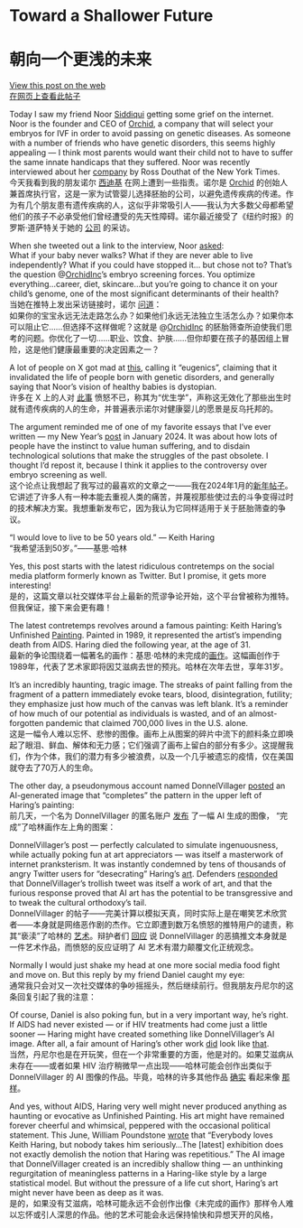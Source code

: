 # Toward a Shallower Future  
# 朝向一个更浅的未来  

[View this post on the web](https://www.noahpinion.blog/p/toward-a-shallower-future-2ab)  
[在网页上查看此帖子](https://www.noahpinion.blog/p/toward-a-shallower-future-2ab)  

Today I saw my friend Noor [Siddiqui](https://substack.com/redirect/fdb3777a-5a9c-465d-abeb-1535e07afb34?j=eyJ1IjoiMjBsbmJwIn0.KztYzEWpJOR2MnnIg5ijVYRyTJF67hinhCJnHuA6bbA) getting some grief on the internet. Noor is the founder and CEO of [Orchid](https://substack.com/redirect/101db36a-0e7e-406a-bcad-1fc103cae49a?j=eyJ1IjoiMjBsbmJwIn0.KztYzEWpJOR2MnnIg5ijVYRyTJF67hinhCJnHuA6bbA), a company that will select your embryos for IVF in order to avoid passing on genetic diseases. As someone with a number of friends who have genetic disorders, this seems highly appealing — I think most parents would want their child not to have to suffer the same innate handicaps that they suffered. Noor was recently interviewed about her [company](https://substack.com/redirect/f1805af0-e957-4d54-b12e-8ca17e1b8e2a?j=eyJ1IjoiMjBsbmJwIn0.KztYzEWpJOR2MnnIg5ijVYRyTJF67hinhCJnHuA6bbA) by Ross Douthat of the New York Times.  
今天我看到我的朋友诺尔 [西迪基](https://substack.com/redirect/fdb3777a-5a9c-465d-abeb-1535e07afb34?j=eyJ1IjoiMjBsbmJwIn0.KztYzEWpJOR2MnnIg5ijVYRyTJF67hinhCJnHuA6bbA) 在网上遭到一些指责。诺尔是 [Orchid](https://substack.com/redirect/101db36a-0e7e-406a-bcad-1fc103cae49a?j=eyJ1IjoiMjBsbmJwIn0.KztYzEWpJOR2MnnIg5ijVYRyTJF67hinhCJnHuA6bbA) 的创始人兼首席执行官，这是一家为试管婴儿选择胚胎的公司，以避免遗传疾病的传递。作为有几个朋友患有遗传疾病的人，这似乎非常吸引人——我认为大多数父母都希望他们的孩子不必承受他们曾经遭受的先天性障碍。诺尔最近接受了《纽约时报》的罗斯·道萨特关于她的 [公司](https://substack.com/redirect/f1805af0-e957-4d54-b12e-8ca17e1b8e2a?j=eyJ1IjoiMjBsbmJwIn0.KztYzEWpJOR2MnnIg5ijVYRyTJF67hinhCJnHuA6bbA) 的采访。  

When she tweeted out a link to the interview, Noor [asked](https://substack.com/redirect/e3f1da46-88fd-4908-af25-0c07b9710f8b?j=eyJ1IjoiMjBsbmJwIn0.KztYzEWpJOR2MnnIg5ijVYRyTJF67hinhCJnHuA6bbA):  
What if your baby never walks? What if they are never able to live independently? What if you could have stopped it… but chose not to? That’s the question @[OrchidInc](https://substack.com/redirect/0659f4b5-123d-4318-9ba4-b20a9acdb341?j=eyJ1IjoiMjBsbmJwIn0.KztYzEWpJOR2MnnIg5ijVYRyTJF67hinhCJnHuA6bbA)’s embryo screening forces. You optimize everything…career, diet, skincare…but you’re going to chance it on your child’s genome, one of the most significant determinants of their health?  
当她在推特上发出采访链接时，诺尔 [问道](https://substack.com/redirect/e3f1da46-88fd-4908-af25-0c07b9710f8b?j=eyJ1IjoiMjBsbmJwIn0.KztYzEWpJOR2MnnIg5ijVYRyTJF67hinhCJnHuA6bbA)：  
如果你的宝宝永远无法走路怎么办？如果他们永远无法独立生活怎么办？如果你本可以阻止它……但选择不这样做呢？这就是 @[OrchidInc](https://substack.com/redirect/0659f4b5-123d-4318-9ba4-b20a9acdb341?j=eyJ1IjoiMjBsbmJwIn0.KztYzEWpJOR2MnnIg5ijVYRyTJF67hinhCJnHuA6bbA) 的胚胎筛查所迫使我们思考的问题。你优化了一切……职业、饮食、护肤……但你却要在孩子的基因组上冒险，这是他们健康最重要的决定因素之一？  

A lot of people on X got mad at [this](https://substack.com/redirect/15aefdd3-81a6-4e9a-9a85-3adb96a4fda9?j=eyJ1IjoiMjBsbmJwIn0.KztYzEWpJOR2MnnIg5ijVYRyTJF67hinhCJnHuA6bbA), calling it “eugenics”, claiming that it invalidated the life of people born with genetic disorders, and generally saying that Noor’s vision of healthy babies is dystopian.  
许多在 X 上的人对 [此事](https://substack.com/redirect/15aefdd3-81a6-4e9a-9a85-3adb96a4fda9?j=eyJ1IjoiMjBsbmJwIn0.KztYzEWpJOR2MnnIg5ijVYRyTJF67hinhCJnHuA6bbA) 愤怒不已，称其为“优生学”，声称这无效化了那些出生时就有遗传疾病的人的生命，并普遍表示诺尔对健康婴儿的愿景是反乌托邦的。  

The argument reminded me of one of my favorite essays that I’ve ever written — my New Year’s [post](https://substack.com/redirect/04eb2ffb-e31c-44b0-9b9d-d8b6550a6788?j=eyJ1IjoiMjBsbmJwIn0.KztYzEWpJOR2MnnIg5ijVYRyTJF67hinhCJnHuA6bbA) in January 2024. It was about how lots of people have the instinct to value human suffering, and to disdain technological solutions that make the struggles of the past obsolete. I thought I’d repost it, because I think it applies to the controversy over embryo screening as well.  
这个论点让我想起了我写过的最喜欢的文章之一——我在2024年1月的[新年帖子](https://substack.com/redirect/04eb2ffb-e31c-44b0-9b9d-d8b6550a6788?j=eyJ1IjoiMjBsbmJwIn0.KztYzEWpJOR2MnnIg5ijVYRyTJF67hinhCJnHuA6bbA)。它讲述了许多人有一种本能去重视人类的痛苦，并蔑视那些使过去的斗争变得过时的技术解决方案。我想重新发布它，因为我认为它同样适用于关于胚胎筛查的争议。  

“I would love to live to be 50 years old.” — Keith Haring  
“我希望活到50岁。”——基思·哈林  

Yes, this post starts with the latest ridiculous contretemps on the social media platform formerly known as Twitter. But I promise, it gets more interesting!  
是的，这篇文章以社交媒体平台上最新的荒谬争论开始，这个平台曾被称为推特。但我保证，接下来会更有趣！  

The latest contretemps revolves around a famous painting: Keith Haring’s Unfinished [Painting](https://substack.com/redirect/aff09a61-0192-4bf7-9d92-0a2b3ce62156?j=eyJ1IjoiMjBsbmJwIn0.KztYzEWpJOR2MnnIg5ijVYRyTJF67hinhCJnHuA6bbA). Painted in 1989, it represented the artist’s impending death from AIDS. Haring died the following year, at the age of 31.  
最新的争论围绕着一幅著名的画作：基思·哈林的未完成的[画作](https://substack.com/redirect/aff09a61-0192-4bf7-9d92-0a2b3ce62156?j=eyJ1IjoiMjBsbmJwIn0.KztYzEWpJOR2MnnIg5ijVYRyTJF67hinhCJnHuA6bbA)。这幅画创作于1989年，代表了艺术家即将因艾滋病去世的预兆。哈林在次年去世，享年31岁。  

It’s an incredibly haunting, tragic image. The streaks of paint falling from the fragment of a pattern immediately evoke tears, blood, disintegration, futility; they emphasize just how much of the canvas was left blank. It’s a reminder of how much of our potential as individuals is wasted, and of an almost-forgotten pandemic that claimed 700,000 lives in the U.S. alone.  
这是一幅令人难以忘怀、悲惨的图像。画布上从图案的碎片中流下的颜料条立即唤起了眼泪、鲜血、解体和无力感；它们强调了画布上留白的部分有多少。这提醒我们，作为个体，我们的潜力有多少被浪费，以及一个几乎被遗忘的疫情，仅在美国就夺去了70万人的生命。  

The other day, a pseudonymous account named DonnelVillager [posted](https://substack.com/redirect/0018b802-ff41-4eea-948a-64adb6363ba6?j=eyJ1IjoiMjBsbmJwIn0.KztYzEWpJOR2MnnIg5ijVYRyTJF67hinhCJnHuA6bbA) an AI-generated image that “completes” the pattern in the upper left of Haring’s painting:  
前几天，一个名为 DonnelVillager 的匿名账户 [发布](https://substack.com/redirect/0018b802-ff41-4eea-948a-64adb6363ba6?j=eyJ1IjoiMjBsbmJwIn0.KztYzEWpJOR2MnnIg5ijVYRyTJF67hinhCJnHuA6bbA) 了一幅 AI 生成的图像， “完成”了哈林画作左上角的图案：  

DonnelVillager’s post — perfectly calculated to simulate ingenuousness, while actually poking fun at art appreciators — was itself a masterwork of internet pranksterism. It was instantly condemned by tens of thousands of angry Twitter users for “desecrating” Haring’s [art](https://substack.com/redirect/06b112e2-5033-47db-9f78-d4708d6b3ec9?j=eyJ1IjoiMjBsbmJwIn0.KztYzEWpJOR2MnnIg5ijVYRyTJF67hinhCJnHuA6bbA). Defenders [responded](https://substack.com/redirect/73e7a3bb-108e-4ff0-a1c2-fc138becdbbb?j=eyJ1IjoiMjBsbmJwIn0.KztYzEWpJOR2MnnIg5ijVYRyTJF67hinhCJnHuA6bbA) that DonnelVillager’s trollish tweet was itself a work of art, and that the furious response proved that AI art has the potential to be transgressive and to tweak the cultural orthodoxy’s tail.  
DonnelVillager 的帖子——完美计算以模拟天真，同时实际上是在嘲笑艺术欣赏者——本身就是网络恶作剧的杰作。它立即遭到数万名愤怒的推特用户的谴责，称其“亵渎”了哈林的 [艺术](https://substack.com/redirect/06b112e2-5033-47db-9f78-d4708d6b3ec9?j=eyJ1IjoiMjBsbmJwIn0.KztYzEWpJOR2MnnIg5ijVYRyTJF67hinhCJnHuA6bbA)。辩护者们 [回应](https://substack.com/redirect/73e7a3bb-108e-4ff0-a1c2-fc138becdbbb?j=eyJ1IjoiMjBsbmJwIn0.KztYzEWpJOR2MnnIg5ijVYRyTJF67hinhCJnHuA6bbA) 说 DonnelVillager 的恶搞推文本身就是一件艺术作品，而愤怒的反应证明了 AI 艺术有潜力颠覆文化正统观念。  

Normally I would just shake my head at one more social media food fight and move on. But this reply by my friend Daniel caught my eye:  
通常我只会对又一次社交媒体的争吵摇摇头，然后继续前行。但我朋友丹尼尔的这条回复引起了我的注意：  

Of course, Daniel is also poking fun, but in a very important way, he’s right. If AIDS had never existed — or if HIV treatments had come just a little sooner — Haring might have created something like DonnelVillager’s AI image. After all, a fair amount of Haring’s other work [did](https://substack.com/redirect/fad83a5d-c424-40a4-b584-52352b32bcdf?j=eyJ1IjoiMjBsbmJwIn0.KztYzEWpJOR2MnnIg5ijVYRyTJF67hinhCJnHuA6bbA) look like [that](https://substack.com/redirect/fad83a5d-c424-40a4-b584-52352b32bcdf?j=eyJ1IjoiMjBsbmJwIn0.KztYzEWpJOR2MnnIg5ijVYRyTJF67hinhCJnHuA6bbA).  
当然，丹尼尔也是在开玩笑，但在一个非常重要的方面，他是对的。如果艾滋病从未存在——或者如果 HIV 治疗稍微早一点出现——哈林可能会创作出类似于 DonnelVillager 的 AI 图像的作品。毕竟，哈林的许多其他作品 [确实](https://substack.com/redirect/fad83a5d-c424-40a4-b584-52352b32bcdf?j=eyJ1IjoiMjBsbmJwIn0.KztYzEWpJOR2MnnIg5ijVYRyTJF67hinhCJnHuA6bbA) 看起来像 [那样](https://substack.com/redirect/fad83a5d-c424-40a4-b584-52352b32bcdf?j=eyJ1IjoiMjBsbmJwIn0.KztYzEWpJOR2MnnIg5ijVYRyTJF67hinhCJnHuA6bbA)。  

And yes, without AIDS, Haring very well might never produced anything as haunting or evocative as Unfinished Painting. His art might have remained forever cheerful and whimsical, peppered with the occasional political statement. This June, William Poundstone [wrote](https://substack.com/redirect/aff09a61-0192-4bf7-9d92-0a2b3ce62156?j=eyJ1IjoiMjBsbmJwIn0.KztYzEWpJOR2MnnIg5ijVYRyTJF67hinhCJnHuA6bbA) that “Everybody loves Keith Haring, but nobody takes him seriously…The [latest] exhibition does not exactly demolish the notion that Haring was repetitious.” The AI image that DonnelVillager created is an incredibly shallow thing — an unthinking regurgitation of meaningless patterns in a Haring-like style by a large statistical model. But without the pressure of a life cut short, Haring’s art might never have been as deep as it was.  
是的，如果没有艾滋病，哈林可能永远不会创作出像《未完成的画作》那样令人难以忘怀或引人深思的作品。他的艺术可能会永远保持愉快和异想天开的风格，